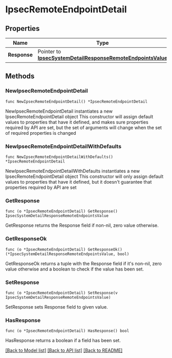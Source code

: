 # IpsecRemoteEndpointDetail

## Properties

Name | Type | Description | Notes
------------ | ------------- | ------------- | -------------
**Response** | Pointer to [**IpsecSystemDetailResponseRemoteEndpointsValue**](IpsecSystemDetailResponseRemoteEndpointsValue.md) |  | [optional] 

## Methods

### NewIpsecRemoteEndpointDetail

`func NewIpsecRemoteEndpointDetail() *IpsecRemoteEndpointDetail`

NewIpsecRemoteEndpointDetail instantiates a new IpsecRemoteEndpointDetail object
This constructor will assign default values to properties that have it defined,
and makes sure properties required by API are set, but the set of arguments
will change when the set of required properties is changed

### NewIpsecRemoteEndpointDetailWithDefaults

`func NewIpsecRemoteEndpointDetailWithDefaults() *IpsecRemoteEndpointDetail`

NewIpsecRemoteEndpointDetailWithDefaults instantiates a new IpsecRemoteEndpointDetail object
This constructor will only assign default values to properties that have it defined,
but it doesn't guarantee that properties required by API are set

### GetResponse

`func (o *IpsecRemoteEndpointDetail) GetResponse() IpsecSystemDetailResponseRemoteEndpointsValue`

GetResponse returns the Response field if non-nil, zero value otherwise.

### GetResponseOk

`func (o *IpsecRemoteEndpointDetail) GetResponseOk() (*IpsecSystemDetailResponseRemoteEndpointsValue, bool)`

GetResponseOk returns a tuple with the Response field if it's non-nil, zero value otherwise
and a boolean to check if the value has been set.

### SetResponse

`func (o *IpsecRemoteEndpointDetail) SetResponse(v IpsecSystemDetailResponseRemoteEndpointsValue)`

SetResponse sets Response field to given value.

### HasResponse

`func (o *IpsecRemoteEndpointDetail) HasResponse() bool`

HasResponse returns a boolean if a field has been set.


[[Back to Model list]](../README.md#documentation-for-models) [[Back to API list]](../README.md#documentation-for-api-endpoints) [[Back to README]](../README.md)


